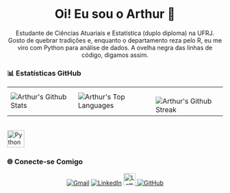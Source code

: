 <h1 align="center">Oi! Eu sou o Arthur 🐍</h1>
<p align="center">
  Estudante de Ciências Atuariais e Estatística (duplo diploma) na UFRJ. Gosto de quebrar tradições e, enquanto o departamento reza pelo R, eu me viro com Python para análise de dados. A ovelha negra das linhas de código, digamos assim.
</p>

### 📊 Estatísticas GitHub

<div align="center">
  <table>
    <tr>
      <td>
        <img
          align="left"
          src="https://github-readme-stats.vercel.app/api?username=arthurpmotta02&theme=dracula&hide_border=false&include_all_commits=true&count_private=true&show_icons=true"
          alt="Arthur's Github Stats"
        />
      </td>
      <td>
        <img
          align="left"
          src="https://github-readme-stats.vercel.app/api/top-langs/?username=arthurpmotta02&theme=dracula&hide_border=false&include_all_commits=true&count_private=true&layout=compact"
          alt="Arthur's Top Languages"
        />
      </td>
      <td>
        <br />
        <img
          align="left"
          src="https://github-readme-streak-stats.herokuapp.com/?user=arthurpmotta02&theme=dracula&hide_border=false"
          alt="Arthur's Github Streak"
        />
      </td>
    </tr>
  </table>
</div>

<div style="display: inline_block"><br>
  <img align="center" alt="Python" height="40" width="40" src="https://cdn.jsdelivr.net/gh/devicons/devicon/icons/python/python-original.svg" />
</div>

### 🌐 Conecte-se Comigo

<div align="center">
  <a href="mailto:arthurpmotta02@gmail.com"><img src="https://img.shields.io/badge/-Gmail-D14836?style=for-the-badge&logo=gmail&logoColor=white" alt="Gmail"></a>
  <a href="https://www.linkedin.com/in/arthurpmotta/"><img src="https://img.shields.io/badge/-LinkedIn-0A66C2?style=for-the-badge&logo=linkedin&logoColor=white" alt="LinkedIn"></a>
  <a href="http://lattes.cnpq.br/3952575997144808">
    <img src="https://i.imgur.com/kC9N9km.png" alt="Lattes" style="height:28px; width:28px">
  </a>
  <a href="https://github.com/arthurpmotta02"><img src="https://img.shields.io/badge/-GitHub-181717?style=for-the-badge&logo=github&logoColor=white" alt="GitHub"></a>
</div>

